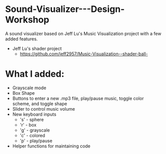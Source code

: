 # Sound-Visualizer---Design-Workshop
A sound visualizer based on Jeff Lu's Music Visualization project with a few added features.
- Jeff Lu's shader project
  - https://github.com/jeff2957/Music-Visualization--shader-ball-


# What I added:
- Grayscale mode
- Box Shape
- Buttons to enter a new .mp3 file, play/pause music, toggle color scheme, and toggle shape
- Slider to control music volume
- New keyboard inputs
  - 's' - sphere
  - 'r' - box
  - 'g' - grayscale
  - 'c' - colored
  - 'p' - play/pause
- Helper functions for maintaining code
